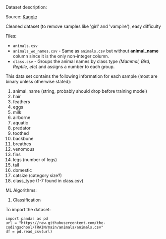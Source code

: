 Dataset description:

Source: [Kaggle](https://www.kaggle.com/code/tunyaretsaengsrichan/zoo-classification/input?select=zoo.csv)

Cleaned dataset (to remove samples like 'girl' and 'vampire'), easy difficulty

Files:
- `animals.csv` 
- `animals_wo_names.csv` - Same as `animals.csv` but without **animal_name** column since it is the only non-integer column.
- `class.csv` - Groups the animal names by class type *(Mammal, Bird, Reptile, etc)* and assigns a number to each group.

This data set contains the following information for each sample (most are binary unless otherwise stated):

1. animal_name (string, probably should drop before training model)
1. hair
2. feathers
3. eggs
4. milk
5. airborne
6. aquatic
7. predator
8. toothed
9. backbone
10. breathes
11. venomous
12. fins
13. legs (number of legs)
14. tail
15. domestic
16. catsize (category size?)
17. class_type (1-7 found in class.csv)

ML Algorithms:
1. Classification

To import the dataset:
```
import pandas as pd
url = "https://raw.githubusercontent.com/the-codingschool/TRAIN/main/animals/animals.csv"
df = pd.read_csv(url)
```
